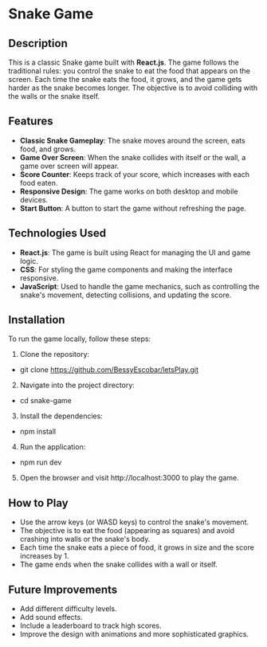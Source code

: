 # Snake Game

## Description

This is a classic Snake game built with **React.js**. The game follows the traditional rules: you control the snake to eat the food that appears on the screen. Each time the snake eats the food, it grows, and the game gets harder as the snake becomes longer. The objective is to avoid colliding with the walls or the snake itself.

## Features

- **Classic Snake Gameplay**: The snake moves around the screen, eats food, and grows.
- **Game Over Screen**: When the snake collides with itself or the wall, a game over screen will appear.
- **Score Counter**: Keeps track of your score, which increases with each food eaten.
- **Responsive Design**: The game works on both desktop and mobile devices.
- **Start Button**: A button to start the game without refreshing the page.

## Technologies Used

- **React.js**: The game is built using React for managing the UI and game logic.
- **CSS**: For styling the game components and making the interface responsive.
- **JavaScript**: Used to handle the game mechanics, such as controlling the snake's movement, detecting collisions, and updating the score.

## Installation

To run the game locally, follow these steps:

1. Clone the repository:
  - git clone https://github.com/BessyEscobar/letsPlay.git
2. Navigate into the project directory:
  - cd snake-game
3. Install the dependencies:
  - npm install
4. Run the application:
  - npm run dev
5. Open the browser and visit http://localhost:3000 to play the game.

## How to Play
- Use the arrow keys (or WASD keys) to control the snake's movement.
- The objective is to eat the food (appearing as squares) and avoid crashing into walls or the snake's body.
- Each time the snake eats a piece of food, it grows in size and the score increases by 1.
- The game ends when the snake collides with a wall or itself.
## Future Improvements
- Add different difficulty levels.
- Add sound effects.
- Include a leaderboard to track high scores.
- Improve the design with animations and more sophisticated graphics.
